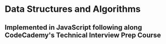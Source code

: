 # Data Structures and Algorithms
## Implemented in JavaScript following along CodeCademy's Technical Interview Prep Course
